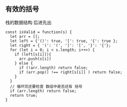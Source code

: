 <!--
 * @Author: hcs
 * @Date: 2023-04-20 13:46:54
 * @LastEditTime: 2023-04-20 14:23:05
 * @LastEditors: Do not edit
 * @Description: Modify here please
 * @FilePath: \git_program\FEStudy\算法\有效的括号.md
-->
## 有效的括号
栈的数据结构  后进先出
```
const isValid = function(s) {
  let arr = [];
  let left = {'()': true, '[': true, '{': true };
  let right = { ')': '(', ']': '[', '}': '{'};
  for (let i = 0; i < s.length; i++>) {
    if (left[s[i]]){
      arr.push(s[i])
    } else {
      if (!arr.length) return false;
      if (arr.pop() !== right[s[i]] ) return false;
    }
  }
  // 循环完还要检查 数组中是否还有 括号
  if (arr.length) return false;
  return true;
}

```